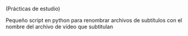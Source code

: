 (Prácticas de estudio)

Pequeño script en python para renombrar archivos de subtítulos con el nombre del archivo de vídeo que subtitulan
